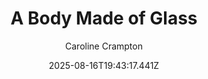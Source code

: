 ---
title: "A Body Made of Glass"
date: "2025-08-16T19:43:17.441Z"
author: "Caroline Crampton"
read_year: "NO"
recommendation: '3'
url: /bookshelf/a-body-made-of-glass
---